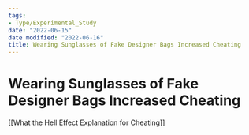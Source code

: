 ```yaml
---
tags:
- Type/Experimental_Study
date: "2022-06-15"
date modified: "2022-06-16"
title: Wearing Sunglasses of Fake Designer Bags Increased Cheating
---
```


# Wearing Sunglasses of Fake Designer Bags Increased Cheating
[[What the Hell Effect Explanation for Cheating]]
